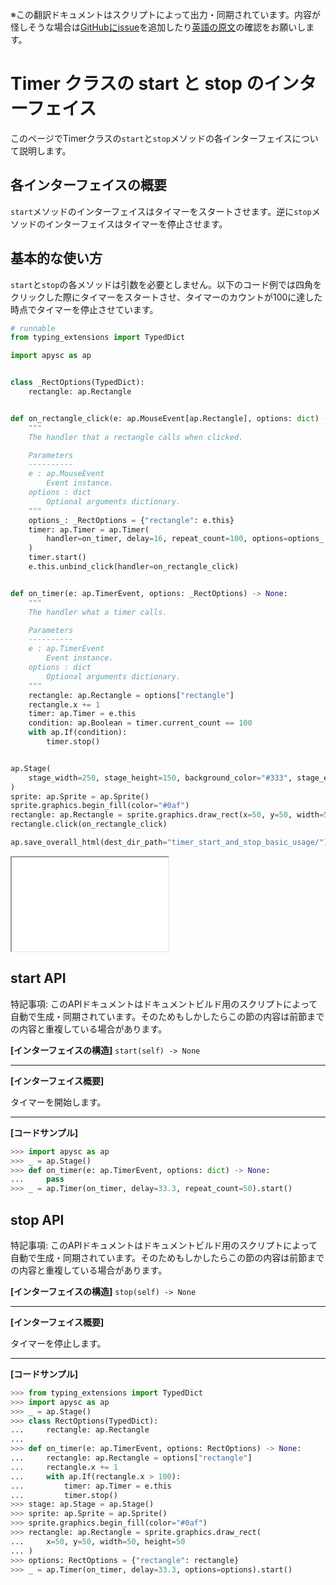 <span class="inconspicuous-txt">※この翻訳ドキュメントはスクリプトによって出力・同期されています。内容が怪しそうな場合は<a href="https://github.com/simon-ritchie/apysc/issues" target="_blank">GitHubにissue</a>を追加したり[英語の原文](https://simon-ritchie.github.io/apysc/en/timer_start_and_stop.html)の確認をお願いします。</span>

# Timer クラスの start と stop のインターフェイス

このページでTimerクラスの`start`と`stop`メソッドの各インターフェイスについて説明します。

## 各インターフェイスの概要

`start`メソッドのインターフェイスはタイマーをスタートさせます。逆に`stop`メソッドのインターフェイスはタイマーを停止させます。

## 基本的な使い方

`start`と`stop`の各メソッドは引数を必要としません。以下のコード例では四角をクリックした際にタイマーをスタートさせ、タイマーのカウントが100に達した時点でタイマーを停止させています。

```py
# runnable
from typing_extensions import TypedDict

import apysc as ap


class _RectOptions(TypedDict):
    rectangle: ap.Rectangle


def on_rectangle_click(e: ap.MouseEvent[ap.Rectangle], options: dict) -> None:
    """
    The handler that a rectangle calls when clicked.

    Parameters
    ----------
    e : ap.MouseEvent
        Event instance.
    options : dict
        Optional arguments dictionary.
    """
    options_: _RectOptions = {"rectangle": e.this}
    timer: ap.Timer = ap.Timer(
        handler=on_timer, delay=16, repeat_count=100, options=options_
    )
    timer.start()
    e.this.unbind_click(handler=on_rectangle_click)


def on_timer(e: ap.TimerEvent, options: _RectOptions) -> None:
    """
    The handler what a timer calls.

    Parameters
    ----------
    e : ap.TimerEvent
        Event instance.
    options : dict
        Optional arguments dictionary.
    """
    rectangle: ap.Rectangle = options["rectangle"]
    rectangle.x += 1
    timer: ap.Timer = e.this
    condition: ap.Boolean = timer.current_count == 100
    with ap.If(condition):
        timer.stop()


ap.Stage(
    stage_width=250, stage_height=150, background_color="#333", stage_elem_id="stage"
)
sprite: ap.Sprite = ap.Sprite()
sprite.graphics.begin_fill(color="#0af")
rectangle: ap.Rectangle = sprite.graphics.draw_rect(x=50, y=50, width=50, height=50)
rectangle.click(on_rectangle_click)

ap.save_overall_html(dest_dir_path="timer_start_and_stop_basic_usage/")
```

<iframe src="static/timer_start_and_stop_basic_usage/index.html" width="250" height="150"></iframe>

## start API

<span class="inconspicuous-txt">特記事項: このAPIドキュメントはドキュメントビルド用のスクリプトによって自動で生成・同期されています。そのためもしかしたらこの節の内容は前節までの内容と重複している場合があります。</span>

**[インターフェイスの構造]** `start(self) -> None`<hr>

**[インターフェイス概要]**

タイマーを開始します。<hr>

**[コードサンプル]**

```py
>>> import apysc as ap
>>> _ = ap.Stage()
>>> def on_timer(e: ap.TimerEvent, options: dict) -> None:
...     pass
>>> _ = ap.Timer(on_timer, delay=33.3, repeat_count=50).start()
```

## stop API

<span class="inconspicuous-txt">特記事項: このAPIドキュメントはドキュメントビルド用のスクリプトによって自動で生成・同期されています。そのためもしかしたらこの節の内容は前節までの内容と重複している場合があります。</span>

**[インターフェイスの構造]** `stop(self) -> None`<hr>

**[インターフェイス概要]**

タイマーを停止します。<hr>

**[コードサンプル]**

```py
>>> from typing_extensions import TypedDict
>>> import apysc as ap
>>> _ = ap.Stage()
>>> class RectOptions(TypedDict):
...     rectangle: ap.Rectangle
...
>>> def on_timer(e: ap.TimerEvent, options: RectOptions) -> None:
...     rectangle: ap.Rectangle = options["rectangle"]
...     rectangle.x += 1
...     with ap.If(rectangle.x > 100):
...         timer: ap.Timer = e.this
...         timer.stop()
>>> stage: ap.Stage = ap.Stage()
>>> sprite: ap.Sprite = ap.Sprite()
>>> sprite.graphics.begin_fill(color="#0af")
>>> rectangle: ap.Rectangle = sprite.graphics.draw_rect(
...     x=50, y=50, width=50, height=50
... )
>>> options: RectOptions = {"rectangle": rectangle}
>>> _ = ap.Timer(on_timer, delay=33.3, options=options).start()
```